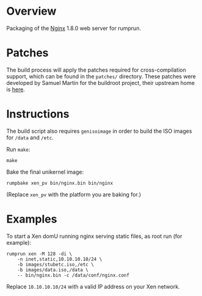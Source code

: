 Overview
========

Packaging of the [Nginx](http://nginx.org/) 1.8.0 web server for rumprun.


Patches
=======

The build process will apply the patches required for cross-compilation
support, which can be found in the `patches/` directory. These patches were
developed by Samuel Martin for the buildroot project, their upstream home is
[here](http://git.buildroot.net/buildroot/tree/package/nginx).

Instructions
============

The build script also requires `genisoimage` in order to build the ISO images
for `/data` and `/etc`.

Run `make`:

```
make
```

Bake the final unikernel image:
```
rumpbake xen_pv bin/nginx.bin bin/nginx
```

(Replace `xen_pv` with the platform you are baking for.)

Examples
========

To start a Xen domU running nginx serving static files, as root run (for
example):

````
rumprun xen -M 128 -di \
    -n inet,static,10.10.10.10/24 \
    -b images/stubetc.iso,/etc \
    -b images/data.iso,/data \
    -- bin/nginx.bin -c /data/conf/nginx.conf
````

Replace `10.10.10.10/24` with a valid IP address on your Xen network.
